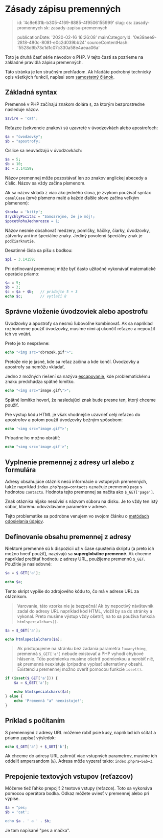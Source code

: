 Zásady zápisu premenných
========================

> id: '4c8e631b-b305-4169-8885-4f9506155999'
> slug:
> 	cs: zasady-promennych
> 	sk: zasady-zapisu-premennych
> 
> publicationDate: '2020-02-16 16:26:08'
> mainCategoryId: '0e39aee9-2818-480c-8081-e0c2d039bb24'
> sourceContentHash: '5528d9b73c1d1c07c330a58e4aeaa06a'

Toto je druhá časť série návodov o PHP. V tejto časti sa pozrieme na základné pravidlá zápisu premenných.

Táto stránka je len stručným prehľadom. Ak hľadáte podrobný technický opis všetkých funkcií, napísal som <a href="/variable">samostatný článok</a>.

Základná syntax
--------------------------

Premenné v PHP začínajú znakom dolára `$`, za ktorým bezprostredne nasleduje názov.

```php
$zvire = 'cat';
```

Reťazce (sekvencie znakov) sú uzavreté v úvodzovkách alebo apostrofoch:

```php
$a = "úvodzovky";
$b = "apostrofy;
```

Číslice sa neuvádzajú v úvodzovkách:

```php
$a = 5;
$b = 10;
$c = 3.14159;
```

Názov premennej môže pozostávať len zo znakov anglickej abecedy a číslic. Názov sa vždy začína písmenom.

Ak sa názov skladá z viac ako jedného slova, je zvykom používať syntax `camelCase` (prvé písmeno malé a každé ďalšie slovo začína veľkým písmenom):

```php
$kocka = 'kitty';
$rychlyPocitac = "Samozrejme, že je môj!;
$pocetRohuJednorozce = 1;
```

Názov nesmie obsahovať medzery, pomlčky, háčiky, čiarky, úvodzovky, zátvorky ani iné špeciálne znaky. Jediný povolený špeciálny znak je `podčiarknutie`.

Desatinné čísla sa píšu s bodkou:

```php
$pi = 3.14159;
```

Pri definovaní premennej môže byť často užitočné vykonávať matematické operácie priamo:

```php
$a = 5;
$b = 3;
$c = $a + $b;	// pridajte 5 + 3
echo $c;		// vytlačí 8
```

Správne vloženie úvodzoviek alebo apostrofu
--------------------------

Úvodzovky a apostrofy sa nesmú ľubovoľne kombinovať. Ak sa napríklad rozhodneme použiť úvodzovky, musíme nimi aj ukončiť reťazec a nepoužiť ich vo vnútri.

Preto je to nesprávne:

```php
echo "<img src="obrazek.gif">";
```

Pretože nie je jasné, kde sa reťaz začína a kde končí. Úvodzovky a apostrofy sa nemôžu vkladať.

Jedno z možných riešení sa nazýva <a href="/escapovani">escapovanie</a>, kde problematickému znaku predchádza spätné lomítko.

```php
echo "<img src="image.gif\">";
```

Spätné lomítko hovorí, že nasledujúci znak bude presne ten, ktorý chceme použiť.

Pre výstup kódu HTML je však vhodnejšie uzavrieť celý reťazec do apostrofov a potom použiť úvodzovky bežným spôsobom:

```php
echo '<img src="image.gif">';
```

Prípadne ho možno obrátiť:

```php
echo "<img src='image.gif'>";
```

Vyplnenie premennej z adresy url alebo z formulára
--------------------------

Adresy obsahujúce otáznik nesú informácie o vstupných premenných, takže napríklad `index.php?page=contacts` označuje premennú `page` s hodnotou `contacts`. Hodnota tejto premennej sa načíta ako `$_GET['page']`.

Znak otáznika nijako nesúvisí s názvom súboru na disku. Je to vždy ten istý súbor, ktorému odovzdávame parametre v adrese.

Tejto problematike sa podrobne venujem vo svojom článku o <a href="/methods-odesilani-dat">metódach odosielania údajov</a>.

Definovanie obsahu premennej z adresy
--------------------------

Niektoré premenné sú k dispozícii už v čase spustenia skriptu (a preto ich možno hneď použiť), nazývajú sa **superglobálne premenné**. Ak chceme napríklad prečítať hodnotu z adresy URL, použijeme premennú `$_GET`.
Použitie je nasledovné:

```php
$a = $_GET['a'];

echo $a;
```

Tento skript vypíše do zdrojového kódu to, čo má v adrese URL za otáznikom.

> Varovanie, táto vzorka nie je bezpečná! Ak by nepoctivý návštevník zadal do adresy URL napríklad kód HTML, vložil by sa do stránky a vykonal. Preto musíme výstup vždy ošetriť; na to sa používa funkcia `htmlspecialchars()`.

```php
$a = $_GET['a'];

echo htmlspecialchars($a);
```

> Ak pristupujeme na stránku bez zadania parametra `?a=anything`, premenná `$_GET['a']` nebude existovať a PHP vyhodí chybové hlásenie. Túto podmienku musíme ošetriť podmienkou a nerobiť nič, ak premenná neexistuje (prípadne vypísať alternatívny obsah). Existenciu premennej možno overiť pomocou funkcie `isset()`.

```php
if (isset($_GET['a'])) {
    $a = $_GET['a'];

    echo htmlspecialchars($a);
} else {
    echo 'Premenná "a" neexistuje!';
}
```

Príklad s počítaním
--------------------------

S premennými z adresy URL môžeme robiť psie kusy, napríklad ich sčítať a priamo zapísať výsledok:

```php
echo $_GET['a'] + $_GET['b'];
```

Ak chceme do adresy URL zahrnúť viac vstupných parametrov, musíme ich oddeliť ampersandom (`&`). Adresa môže vyzerať takto: `index.php?a=5&b=3`.

Prepojenie textových vstupov (reťazcov)
--------------------------

Môžeme tiež ľahko prepojiť 2 textové vstupy (reťazce). Toto sa vykonáva pomocou operátora bodka. Odkaz môžete uviesť v premennej alebo pri výpise.

```php
$a = "pes;
$b = 'cat';

echo $a . ' a ' . $b;
```

Je tam napísané "pes a mačka".
